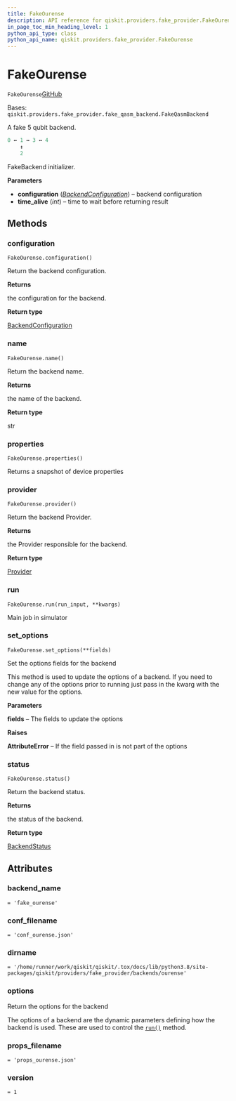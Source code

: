 ```yaml
---
title: FakeOurense
description: API reference for qiskit.providers.fake_provider.FakeOurense
in_page_toc_min_heading_level: 1
python_api_type: class
python_api_name: qiskit.providers.fake_provider.FakeOurense
---
```


# FakeOurense

<span id="qiskit.providers.fake_provider.FakeOurense" />

`FakeOurense`[GitHub](https://github.com/qiskit/qiskit/tree/stable/0.39/qiskit/providers/fake_provider/backends/ourense/fake_ourense.py "view source code")

Bases: `qiskit.providers.fake_provider.fake_qasm_backend.FakeQasmBackend`

A fake 5 qubit backend.

```python
0 ↔ 1 ↔ 3 ↔ 4
    ↕
    2
```

FakeBackend initializer.

**Parameters**

*   **configuration** ([*BackendConfiguration*](qiskit.providers.models.BackendConfiguration "qiskit.providers.models.BackendConfiguration")) – backend configuration
*   **time\_alive** (*int*) – time to wait before returning result

## Methods

### configuration

<span id="qiskit.providers.fake_provider.FakeOurense.configuration" />

`FakeOurense.configuration()`

Return the backend configuration.

**Returns**

the configuration for the backend.

**Return type**

[BackendConfiguration](qiskit.providers.models.BackendConfiguration "qiskit.providers.models.BackendConfiguration")

### name

<span id="qiskit.providers.fake_provider.FakeOurense.name" />

`FakeOurense.name()`

Return the backend name.

**Returns**

the name of the backend.

**Return type**

str

### properties

<span id="qiskit.providers.fake_provider.FakeOurense.properties" />

`FakeOurense.properties()`

Returns a snapshot of device properties

### provider

<span id="qiskit.providers.fake_provider.FakeOurense.provider" />

`FakeOurense.provider()`

Return the backend Provider.

**Returns**

the Provider responsible for the backend.

**Return type**

[Provider](qiskit.providers.Provider "qiskit.providers.Provider")

### run

<span id="qiskit.providers.fake_provider.FakeOurense.run" />

`FakeOurense.run(run_input, **kwargs)`

Main job in simulator

### set\_options

<span id="qiskit.providers.fake_provider.FakeOurense.set_options" />

`FakeOurense.set_options(**fields)`

Set the options fields for the backend

This method is used to update the options of a backend. If you need to change any of the options prior to running just pass in the kwarg with the new value for the options.

**Parameters**

**fields** – The fields to update the options

**Raises**

**AttributeError** – If the field passed in is not part of the options

### status

<span id="qiskit.providers.fake_provider.FakeOurense.status" />

`FakeOurense.status()`

Return the backend status.

**Returns**

the status of the backend.

**Return type**

[BackendStatus](qiskit.providers.models.BackendStatus "qiskit.providers.models.BackendStatus")

## Attributes

<span id="qiskit.providers.fake_provider.FakeOurense.backend_name" />

### backend\_name

`= 'fake_ourense'`

<span id="qiskit.providers.fake_provider.FakeOurense.conf_filename" />

### conf\_filename

`= 'conf_ourense.json'`

<span id="qiskit.providers.fake_provider.FakeOurense.dirname" />

### dirname

`= '/home/runner/work/qiskit/qiskit/.tox/docs/lib/python3.8/site-packages/qiskit/providers/fake_provider/backends/ourense'`

<span id="qiskit.providers.fake_provider.FakeOurense.options" />

### options

Return the options for the backend

The options of a backend are the dynamic parameters defining how the backend is used. These are used to control the [`run()`](qiskit.providers.fake_provider.FakeOurense#run "qiskit.providers.fake_provider.FakeOurense.run") method.

<span id="qiskit.providers.fake_provider.FakeOurense.props_filename" />

### props\_filename

`= 'props_ourense.json'`

<span id="qiskit.providers.fake_provider.FakeOurense.version" />

### version

`= 1`

